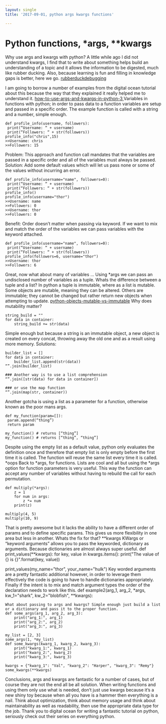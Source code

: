 ```yaml
---
layout: single
title: '2017-09-01, python args kwargs functions'

---
```



# Python functions, *args, **kwargs

Why use args and kwargs with python? A little while ago I did not understand kwargs, I find that to write about something helps build an understanding of a topic and it allows the information to be digested, much like rubber ducking. Also, because learning is fun and filling in knowledge gaps is better, here we go.  [rubberduckdebugging](https://rubberduckdebugging.com/ "rubberduckdebugging") 

I am going to borrow a number of examples from the digital ocean tutorial about this because the way that they explained it really helped me to understand it. [how-to-use-args-and-kwargs-in-python-3 ](https://www.digitalocean.com/community/tutorials/how-to-use-args-and-kwargs-in-python-3  "how-to-use-args-and-kwargs-in-python-3") 
Variables in functions with python; in order to pass data to a function variables are setup and passed in a specific order. The example function is called with a string and a number, simple enough.

```
def profile_info(username, followers):
 print(“Username: “ + username)
 print(“Followers: “ + str(followers))
profile_info("chris",15)
>>Username: chris
>>Followers: 15
```

Problem: This approach and function call mandates that the variables are passed in a specific order and all of the variables must always be passed. 
Solution: Add some default values which will let us pass none or some of the values without incurring an error.

```
def profile_info(username="name", followers=0):
 print(“Username: “ + username)
 print(“Followers: “ + str(followers))
profile_info()
profile_info(username="thor")
>>Username: name
>>Followers: 0
>>Username: thor
>>Followers: 0
```

Benefit: Order doesn’t matter when passing via keyword. If we want to mix and match the order of the variables we can pass variables with the keyword attached.

```
def profile_info(username="name", followers=0):
 print(“Username: “ + username)
 print(“Followers: “ + str(followers))
profile_info(followers=6, username="thor")
>>Username: thor
>>Followers: 6
```

Great, now what about many of variables ... Using *args we can pass an undisclosed number of variables as a tuple. Whats the difference between a tuple and a list? In python a tuple is immutable, where as a list is mutable.
Some objects are mutable, meaning they can be altered. Others are immutable; they cannot be changed but rather return new objects when attempting to update. 
[python-objects-mutable-vs-immutable](https://codehabitude.com/2013/12/24/python-objects-mutable-vs-immutable/ "python-objects-mutable-vs-immutable") 
Why does mutability matter?

```
string_build = ""
for data in container:
    string_build += str(data)
```

Simple enough but because a string is an immutable object, a new object is created on every concat, throwing away the old one and as a result using more memory.
Solutions:

```
builder_list = []
for data in container:
    builder_list.append(str(data))
“”.join(builder_list)
 
### Another way is to use a list comprehension
“”.join([str(data) for data in container])
 
### or use the map function
“”.join(map(str, container))
```

Another gotcha is using a list as a parameter for a function, otherwise known as the poor mans args.

```
def my_function(param=[]):
 param.append(“thing”)
 return param
 
my_function() # returns [“thing”]
my_function() # returns [“thing”, “thing”]
```
Despite using the empty list as a default value, python only evaluates the definition once and therefore that empty list is only empty before the first time it is called. The function will reuse the same list every time it is called. *oops
Back to *args, for functions. Lists are cool and all but using the *args option for function parameters is very useful. This way the function can accept any number of variables without having to rebuild the call for each permutation.
```
def multiply(*args):
    z = 1
    for num in args:
        z *= num
    print(z)

multiply(4, 5)
multiply(10, 9)
```

That is pretty awesome but it lacks the ability to have a different order of params and to define specific params. This gives us more flexibility in one area but less in another. Whats the fix for that?
**kwargs
KWargs or “keyword arguments” allows you to pass the keyworded, dictionary as arguments. Because dictionaries are almost always super useful.
def print_values(**kwargs):
    for key, value in kwargs.items():
        print("The value of {} is {}".format(key, value))

print_values(my_name="thor", your_name="hulk")
Key worded arguments are a pretty fantastic additional however, in order to leverage them effectively the code is going to have to handle dictionaries appropriately. Finally if the intent is to mix and match argument types the order of the declaration needs to work like this.
def example2(arg_1, arg_2, *args, kw_1="shark", kw_2="blobfish", **kwargs):
```
What about passing to args and kwargs? Simple enough just build a list or a dictionary and pass it to the proper function.
def some_args(arg_1, arg_2, arg_3):
    print("arg_1:", arg_1)
    print("arg_2:", arg_2)
    print("arg_3:", arg_3)

my_list = [2, 3]
some_args(1, *my_list)
def some_kwargs(kwarg_1, kwarg_2, kwarg_3):
    print("kwarg_1:", kwarg_1)
    print("kwarg_2:", kwarg_2)
    print("kwarg_3:", kwarg_3)

kwargs = {"kwarg_1": "Val", "kwarg_2": "Harper", "kwarg_3": "Remy"}
some_kwargs(**kwargs)
```

Conclusions, args and kwargs are fantastic for a number of cases, but of course they are not the end all be all solution. When writing functions and using them only use what is needed, don’t just use kwargs because it’s a new shiny toy because when all you have is a hammer then everything is a nail. Think about optimization, think about memory usage and think about maintainability as well as readability, then use the appropriate data type for the job.
Thank you to digital ocean for writing a fantastic tutorial on python, seriously check out their series on everything python.
